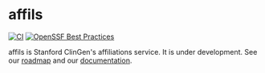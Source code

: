 # affils

[![CI](https://github.com/clingen/stanford-affils/actions/workflows/check.yml/badge.svg)](https://github.com/ClinGen/stanford-affils/actions)
[![OpenSSF Best Practices](https://www.bestpractices.dev/projects/8941/badge)](https://www.bestpractices.dev/projects/8941)

affils is Stanford ClinGen's affiliations service. It is under development. See
our [roadmap](https://github.com/ClinGen/affils/issues/1) and our
[documentation](./doc/README.md).
